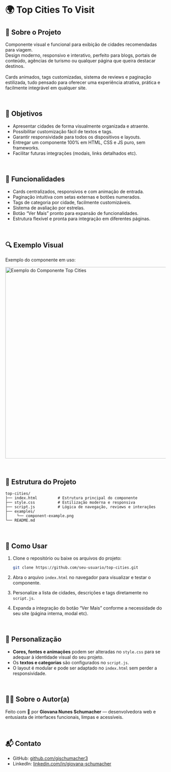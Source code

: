 # 🌍 Top Cities To Visit

## 📌 Sobre o Projeto  
Componente visual e funcional para exibição de cidades recomendadas para viagem.  
Design moderno, responsivo e interativo, perfeito para blogs, portais de conteúdo, agências de turismo ou qualquer página que queira destacar destinos.  
<br>
Cards animados, tags customizadas, sistema de reviews e paginação estilizada, tudo pensado para oferecer uma experiência atrativa, prática e facilmente integrável em qualquer site.

<br>

## 🎯 Objetivos

- Apresentar cidades de forma visualmente organizada e atraente.
- Possibilitar customização fácil de textos e tags.
- Garantir responsividade para todos os dispositivos e layouts.
- Entregar um componente 100% em HTML, CSS e JS puro, sem frameworks.
- Facilitar futuras integrações (modais, links detalhados etc).

<br>

## 🧩 Funcionalidades

- Cards centralizados, responsivos e com animação de entrada.
- Paginação intuitiva com setas externas e botões numerados.
- Tags de categoria por cidade, facilmente customizáveis.
- Sistema de avaliação por estrelas.
- Botão “Ver Mais” pronto para expansão de funcionalidades.
- Estrutura flexível e pronta para integração em diferentes páginas.

<br>

## 🔍 Exemplo Visual

Exemplo do componente em uso:
<br>

<p align="left">
  <img src="./examples/component-example.png" alt="Exemplo do Componente Top Cities" width="600"/>
</p>

<br>

## 📁 Estrutura do Projeto

```
top-cities/
├── index.html         # Estrutura principal do componente
├── style.css          # Estilização moderna e responsiva
├── script.js          # Lógica de navegação, reviews e interações
├── examples/
│    └── component-example.png
└── README.md
```

<br>

## 🚀 Como Usar

1. Clone o repositório ou baixe os arquivos do projeto:

   ```bash
   git clone https://github.com/seu-usuario/top-cities.git
   ```

2. Abra o arquivo `index.html` no navegador para visualizar e testar o componente.

3. Personalize a lista de cidades, descrições e tags diretamente no `script.js`.

4. Expanda a integração do botão “Ver Mais” conforme a necessidade do seu site (página interna, modal etc).

<br>

## 🎨 Personalização

- **Cores, fontes e animações** podem ser alteradas no `style.css` para se adequar à identidade visual do seu projeto.
- Os **textos e categorias** são configurados no `script.js`.
- O layout é modular e pode ser adaptado no `index.html` sem perder a responsividade.

<br>

## 👩‍💻 Sobre o Autor(a)


Feito com 💜 por **Giovana Nunes Schumacher** — desenvolvedora web e entusiasta de interfaces funcionais, limpas e acessíveis.

<br>

## 📬 Contato

- GitHub: [github.com/gischumacher3](https://github.com/gischumacher3)  
- LinkedIn: [linkedin.com/in/giovana-schumacher](https://linkedin.com/in/giovana-schumacher)